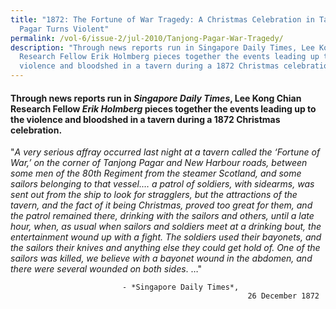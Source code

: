 ```yaml
---
title: "1872: The Fortune of War Tragedy: A Christmas Celebration in Tanjong
  Pagar Turns Violent"
permalink: /vol-6/issue-2/jul-2010/Tanjong-Pagar-War-Tragedy/
description: "Through news reports run in Singapore Daily Times, Lee Kong Chian
  Research Fellow Erik Holmberg pieces together the events leading up to the
  violence and bloodshed in a tavern during a 1872 Christmas celebration. "
---
```

#### Through news reports run in _Singapore Daily Times_, Lee Kong Chian Research Fellow _Erik Holmberg_ pieces together the events leading up to the violence and bloodshed in a tavern during a 1872 Christmas celebration.

"*A very serious affray occurred last night at a tavern called the ‘Fortune of War,’ on the corner of Tanjong Pagar and New Harbour roads, between some men of the 80th Regiment from the steamer Scotland, and some sailors belonging to that vessel.… a patrol of soldiers, with sidearms, was sent out from the ship to look for stragglers, but the attractions of the tavern, and the fact of it being Christmas, proved too great for them, and the patrol remained there, drinking with the sailors and others, until a late hour, when, as usual when sailors and soldiers meet at a drinking bout, the entertainment wound up with a fight. The soldiers used their bayonets, and the sailors their knives and anything else they could get hold of. One of the sailors was killed, we believe with a bayonet wound in the abdomen, and there were several wounded on both sides*. …"

                             - *Singapore Daily Times*,
														 26 December 1872
